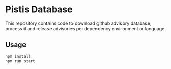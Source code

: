 # Pistis Database

This repository contains code to download github advisory database, process it and release advisories per dependency environment or language.

## Usage

```bash
npm install
npm run start
```
